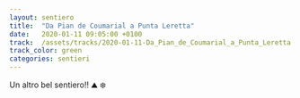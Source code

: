 ```yaml
---
layout: sentiero
title:  "Da Pian de Coumarial a Punta Leretta"
date:   2020-01-11 09:05:00 +0100
track:  /assets/tracks/2020-01-11-Da_Pian_de_Coumarial_a_Punta_Leretta.gpx
track_color: green
categories: sentieri
---
```


Un altro bel sentiero!! :mountain: :snowflake: